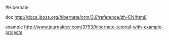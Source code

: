 #Hibernate

doc http://docs.jboss.org/hibernate/orm/3.6/reference/zh-CN/html/

example http://www.journaldev.com/3793/hibernate-tutorial-with-example-projects
